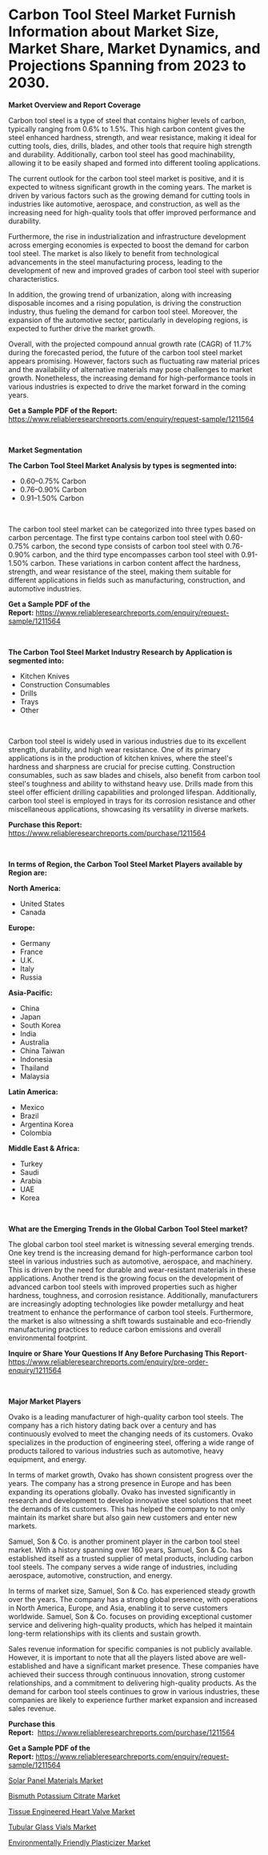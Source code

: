 <p><h1>Carbon Tool Steel Market Furnish Information about Market Size, Market Share, Market Dynamics, and Projections Spanning from 2023 to 2030.</h1></p><p><strong>Market Overview and Report Coverage</strong></p>
<p><p>Carbon tool steel is a type of steel that contains higher levels of carbon, typically ranging from 0.6% to 1.5%. This high carbon content gives the steel enhanced hardness, strength, and wear resistance, making it ideal for cutting tools, dies, drills, blades, and other tools that require high strength and durability. Additionally, carbon tool steel has good machinability, allowing it to be easily shaped and formed into different tooling applications.</p><p>The current outlook for the carbon tool steel market is positive, and it is expected to witness significant growth in the coming years. The market is driven by various factors such as the growing demand for cutting tools in industries like automotive, aerospace, and construction, as well as the increasing need for high-quality tools that offer improved performance and durability.</p><p>Furthermore, the rise in industrialization and infrastructure development across emerging economies is expected to boost the demand for carbon tool steel. The market is also likely to benefit from technological advancements in the steel manufacturing process, leading to the development of new and improved grades of carbon tool steel with superior characteristics.</p><p>In addition, the growing trend of urbanization, along with increasing disposable incomes and a rising population, is driving the construction industry, thus fueling the demand for carbon tool steel. Moreover, the expansion of the automotive sector, particularly in developing regions, is expected to further drive the market growth.</p><p>Overall, with the projected compound annual growth rate (CAGR) of 11.7% during the forecasted period, the future of the carbon tool steel market appears promising. However, factors such as fluctuating raw material prices and the availability of alternative materials may pose challenges to market growth. Nonetheless, the increasing demand for high-performance tools in various industries is expected to drive the market forward in the coming years.</p></p>
<p><strong>Get a Sample PDF of the Report:</strong> <a href="https://www.reliableresearchreports.com/enquiry/request-sample/1211564">https://www.reliableresearchreports.com/enquiry/request-sample/1211564</a></p>
<p>&nbsp;</p>
<p><strong>Market Segmentation</strong></p>
<p><strong>The Carbon Tool Steel Market Analysis by types is segmented into:</strong></p>
<p><ul><li>0.60–0.75% Carbon</li><li>0.76–0.90% Carbon</li><li>0.91–1.50% Carbon</li></ul></p>
<p>&nbsp;</p>
<p><p>The carbon tool steel market can be categorized into three types based on carbon percentage. The first type contains carbon tool steel with 0.60-0.75% carbon, the second type consists of carbon tool steel with 0.76-0.90% carbon, and the third type encompasses carbon tool steel with 0.91-1.50% carbon. These variations in carbon content affect the hardness, strength, and wear resistance of the steel, making them suitable for different applications in fields such as manufacturing, construction, and automotive industries.</p></p>
<p><strong>Get a Sample PDF of the Report:</strong>&nbsp;<a href="https://www.reliableresearchreports.com/enquiry/request-sample/1211564">https://www.reliableresearchreports.com/enquiry/request-sample/1211564</a></p>
<p>&nbsp;</p>
<p><strong>The Carbon Tool Steel Market Industry Research by Application is segmented into:</strong></p>
<p><ul><li>Kitchen Knives</li><li>Construction Consumables</li><li>Drills</li><li>Trays</li><li>Other</li></ul></p>
<p>&nbsp;</p>
<p><p>Carbon tool steel is widely used in various industries due to its excellent strength, durability, and high wear resistance. One of its primary applications is in the production of kitchen knives, where the steel's hardness and sharpness are crucial for precise cutting. Construction consumables, such as saw blades and chisels, also benefit from carbon tool steel's toughness and ability to withstand heavy use. Drills made from this steel offer efficient drilling capabilities and prolonged lifespan. Additionally, carbon tool steel is employed in trays for its corrosion resistance and other miscellaneous applications, showcasing its versatility in diverse markets.</p></p>
<p><strong>Purchase this Report:</strong>&nbsp; <a href="https://www.reliableresearchreports.com/purchase/1211564">https://www.reliableresearchreports.com/purchase/1211564</a></p>
<p>&nbsp;</p>
<p><strong>In terms of Region, the Carbon Tool Steel Market Players available by Region are:</strong></p>
<p>
    <p> <strong> North America: </strong>
        <ul>
            <li>United States</li>
            <li>Canada</li>
        </ul>
        </p> 
    <p> <strong> Europe: </strong>
        <ul>
            <li>Germany</li>
            <li>France</li>
            <li>U.K.</li>
            <li>Italy</li>
            <li>Russia</li>
        </ul>
        </p> 
    <p> <strong> Asia-Pacific: </strong>
        <ul>
            <li>China</li>
            <li>Japan</li>
            <li>South Korea</li>
            <li>India</li>
            <li>Australia</li>
            <li>China Taiwan</li>
            <li>Indonesia</li>
            <li>Thailand</li>
            <li>Malaysia</li>
        </ul>
        </p> 
    <p> <strong> Latin America: </strong>
        <ul>
            <li>Mexico</li>
            <li>Brazil</li>
            <li>Argentina Korea</li>
            <li>Colombia</li>
        </ul>
        </p> 
    <p> <strong> Middle East & Africa: </strong>
        <ul>
            <li>Turkey</li>
            <li>Saudi</li>
            <li>Arabia</li>
            <li>UAE</li>
            <li>Korea</li>
        </ul>
    </p>
    </p>
<p>&nbsp;</p>
<p><strong>What are the Emerging Trends in the Global Carbon Tool Steel market?</strong></p>
<p><p>The global carbon tool steel market is witnessing several emerging trends. One key trend is the increasing demand for high-performance carbon tool steel in various industries such as automotive, aerospace, and machinery. This is driven by the need for durable and wear-resistant materials in these applications. Another trend is the growing focus on the development of advanced carbon tool steels with improved properties such as higher hardness, toughness, and corrosion resistance. Additionally, manufacturers are increasingly adopting technologies like powder metallurgy and heat treatment to enhance the performance of carbon tool steels. Furthermore, the market is also witnessing a shift towards sustainable and eco-friendly manufacturing practices to reduce carbon emissions and overall environmental footprint.</p></p>
<p><strong>Inquire or Share Your Questions If Any Before Purchasing This Report</strong>- <a href="https://www.reliableresearchreports.com/enquiry/pre-order-enquiry/1211564">https://www.reliableresearchreports.com/enquiry/pre-order-enquiry/1211564</a></p>
<p>&nbsp;</p>
<p><strong>Major Market Players</strong></p>
<p><p>Ovako is a leading manufacturer of high-quality carbon tool steels. The company has a rich history dating back over a century and has continuously evolved to meet the changing needs of its customers. Ovako specializes in the production of engineering steel, offering a wide range of products tailored to various industries such as automotive, heavy equipment, and energy.</p><p>In terms of market growth, Ovako has shown consistent progress over the years. The company has a strong presence in Europe and has been expanding its operations globally. Ovako has invested significantly in research and development to develop innovative steel solutions that meet the demands of its customers. This has helped the company to not only maintain its market share but also gain new customers and enter new markets.</p><p>Samuel, Son & Co. is another prominent player in the carbon tool steel market. With a history spanning over 160 years, Samuel, Son & Co. has established itself as a trusted supplier of metal products, including carbon tool steels. The company serves a wide range of industries, including aerospace, automotive, construction, and energy.</p><p>In terms of market size, Samuel, Son & Co. has experienced steady growth over the years. The company has a strong global presence, with operations in North America, Europe, and Asia, enabling it to serve customers worldwide. Samuel, Son & Co. focuses on providing exceptional customer service and delivering high-quality products, which has helped it maintain long-term relationships with its clients and sustain growth.</p><p>Sales revenue information for specific companies is not publicly available. However, it is important to note that all the players listed above are well-established and have a significant market presence. These companies have achieved their success through continuous innovation, strong customer relationships, and a commitment to delivering high-quality products. As the demand for carbon tool steels continues to grow in various industries, these companies are likely to experience further market expansion and increased sales revenue.</p></p>
<p><strong>Purchase this Report:</strong>&nbsp;&nbsp;<a href="https://www.reliableresearchreports.com/purchase/1211564">https://www.reliableresearchreports.com/purchase/1211564</a></p>
<p></p>
<p><strong>Get a Sample PDF of the Report:</strong>&nbsp;<a href="https://www.reliableresearchreports.com/enquiry/request-sample/1211564">https://www.reliableresearchreports.com/enquiry/request-sample/1211564</a></p>
<p><p><a href="https://www.linkedin.com/pulse/solar-panel-materials-market-challenges-opportunities-growth/">Solar Panel Materials Market</a></p><p><a href="https://medium.com/@sachintenrp23/bismuth-potassium-citrate-nbsp-market-focuses-on-market-share-size-and-projected-forecast-till-71d1424367e4">Bismuth Potassium Citrate Market</a></p><p><a href="https://medium.com/@yuvrajsinghrp23/tissue-engineered-heart-valve-market-focuses-on-market-share-size-and-projected-forecast-till-2030-cb5754bddd09">Tissue Engineered Heart Valve Market</a></p><p><a href="https://github.com/dzharov81/Market-Research-Report-List-1/blob/main/tubular-glass-vials-market.md">Tubular Glass Vials Market</a></p><p><a href="https://www.linkedin.com/pulse/environmentally-friendly-plasticizer-market-challenges-opportunities/">Environmentally Friendly Plasticizer Market</a></p></p>